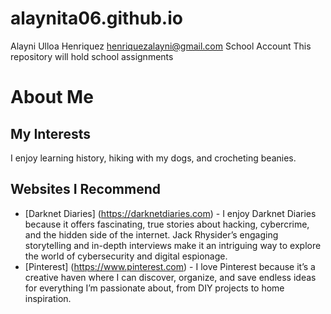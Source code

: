 # alaynita06.github.io
Alayni Ulloa Henriquez henriquezalayni@gmail.com
School Account
This repository will hold school assignments

# About Me
## My Interests
I enjoy learning history, hiking with my dogs, and crocheting beanies.
## Websites I Recommend
- [Darknet Diaries] (https://darknetdiaries.com) - I enjoy Darknet Diaries because it offers fascinating, true stories about hacking, cybercrime, and the hidden side of the internet. Jack Rhysider’s engaging storytelling and in-depth interviews make it an intriguing way to explore the world of cybersecurity and digital espionage.
- [Pinterest] (https://www.pinterest.com) - I love Pinterest because it’s a creative haven where I can discover, organize, and save endless ideas for everything I’m passionate about, from DIY projects to home inspiration.
